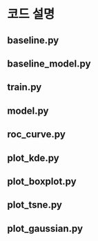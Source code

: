 # 코드 설명

## baseline.py

## baseline_model.py

## train.py

## model.py

## roc_curve.py

## plot_kde.py

## plot_boxplot.py

## plot_tsne.py

## plot_gaussian.py

